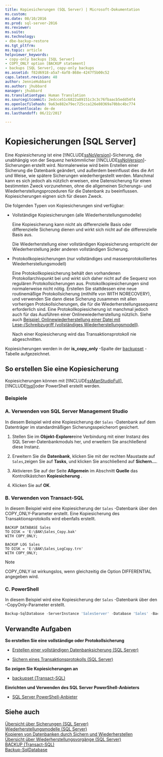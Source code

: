 ```yaml
---
title: Kopiesicherungen (SQL Server) | Microsoft-Dokumentation
ms.custom: 
ms.date: 08/10/2016
ms.prod: sql-server-2016
ms.reviewer: 
ms.suite: 
ms.technology:
- dbe-backup-restore
ms.tgt_pltfrm: 
ms.topic: article
helpviewer_keywords:
- copy-only backups [SQL Server]
- COPY_ONLY option [BACKUP statement]
- backups [SQL Server], copy-only backups
ms.assetid: f82d6918-a5a7-4af8-868e-4247f5b00c52
caps.latest.revision: 48
author: JennieHubbard
ms.author: jhubbard
manager: jhubbard
ms.translationtype: Human Translation
ms.sourcegitcommit: 2edcce51c6822a89151c3c3c76fbaacb5edd54f4
ms.openlocfilehash: 9a63e882e79ec725cca126e80369a70bbc4bc774
ms.contentlocale: de-de
ms.lasthandoff: 06/22/2017

---
```

# <a name="copy-only-backups-sql-server"></a>Kopiesicherungen [SQL Server]
  Eine *Kopiesicherung* ist eine [!INCLUDE[ssNoVersion](../../includes/ssnoversion-md.md)]-Sicherung, die unabhängig von der Sequenz herkömmlicher [!INCLUDE[ssNoVersion](../../includes/ssnoversion-md.md)]-Sicherungen erstellt wird. Normalerweise wird beim Erstellen einer Sicherung die Datenbank geändert, und außerdem beeinflusst dies die Art und Weise, wie spätere Sicherungen wiederhergestellt werden. Manchmal kann es sich jedoch als nützlich erweisen, eine Datensicherung für einen bestimmten Zweck vorzunehmen, ohne die allgemeinen Sicherungs- und Wiederherstellungsprozeduren für die Datenbank zu beeinflussen. Kopiesicherungen eignen sich für diesen Zweck.  
  
 Die folgenden Typen von Kopiesicherungen sind verfügbar:  
  
-   Vollständige Kopiesicherungen (alle Wiederherstellungsmodelle)  
  
     Eine Kopiesicherung kann nicht als differenzielle Basis oder differenzielle Sicherung dienen und wirkt sich nicht auf die differenzielle Basis aus.  
  
     Die Wiederherstellung einer vollständigen Kopiesicherung entspricht der Wiederherstellung jeder anderen vollständigen Sicherung.  
  
-   Protokollkopiesicherungen (nur vollständiges und massenprotokolliertes Wiederherstellungsmodell)  
  
     Eine Protokollkopiesicherung behält den vorhandenen Protokollarchivpunkt bei und wirkt sich daher nicht auf die Sequenz von regulären Protokollsicherungen aus. Protokollkopiesicherungen sind normalerweise nicht nötig. Erstellen Sie stattdessen eine neue routinemäßige Protokollsicherung (mithilfe von WITH NORECOVERY), und verwenden Sie dann diese Sicherung zusammen mit allen vorherigen Protokollsicherungen, die für die Wiederherstellungssequenz erforderlich sind. Eine Protokollkopiesicherung ist manchmal jedoch auch für das Ausführen einer Onlinewiederherstellung nützlich. Siehe auch [Beispiel: Onlinewiederherstellung einer Datei mit Lese-/Schreibzugriff &#40;vollständiges Wiederherstellungsmodell&#41;](../../relational-databases/backup-restore/example-online-restore-of-a-read-write-file-full-recovery-model.md).  
  
     Nach einer Kopiesicherung wird das Transaktionsprotokoll nie abgeschnitten.  
  
 Kopiesicherungen werden in der **is_copy_only** -Spalte der [backupset](../../relational-databases/system-tables/backupset-transact-sql.md) -Tabelle aufgezeichnet.  
  
## <a name="to-create-a-copy-only-backup"></a>So erstellen Sie eine Kopiesicherung  
 Kopiesicherungen können mit [!INCLUDE[ssManStudioFull](../../includes/ssmanstudiofull-md.md)], [!INCLUDE[tsql](../../includes/tsql-md.md)]oder PowerShell erstellt werden.  

### <a name="examples"></a>Beispiele  
###  <a name="SSMSProcedure"></a> A.  Verwenden von SQL Server Management Studio  
In diesem Beispiel wird eine Kopiesicherung der `Sales` -Datenbank auf dem Datenträger im standardmäßigen Sicherungsspeicherort gesichert.

1.  Stellen Sie im **Objekt-Explorer**eine Verbindung mit einer Instanz des SQL Server-Datenbankmoduls her, und erweitern Sie anschließend diese Instanz.

2.  Erweitern Sie die **Datenbank**, klicken Sie mit der rechten Maustaste auf `Sales`,zeigen Sie auf **Tasks**, und klicken Sie anschließend auf **Sichern...**.

3.  Aktivieren Sie auf der Seite **Allgemein** im Abschnitt **Quelle** das Kontrollkästchen **Kopiesicherung** .

4.  Klicken Sie auf **OK**.

  
###  <a name="TsqlProcedure"></a>B.  Verwenden von Transact-SQL  
In diesem Beispiel wird eine Kopiesicherung der `Sales` -Datenbank über den COPY_ONLY-Parameter erstellt.  Eine Kopiesicherung des Transaktionsprotokolls wird ebenfalls erstellt.

```tsql
BACKUP DATABASE Sales
TO DISK = 'E:\BAK\Sales_Copy.bak'
WITH COPY_ONLY;

BACKUP LOG Sales
TO DISK = 'E:\BAK\Sales_LogCopy.trn'
WITH COPY_ONLY;
```
  
> [!NOTE]  
> COPY_ONLY ist wirkungslos, wenn gleichzeitig die Option DIFFERENTIAL angegeben wird.  

  
###  <a name="PowerShellProcedure"></a>C.  PowerShell  
In diesem Beispiel wird eine Kopiesicherung der `Sales` -Datenbank über den -CopyOnly-Parameter erstellt.  
```powershell
Backup-SqlDatabase -ServerInstance 'SalesServer' -Database 'Sales' -BackupFile 'E:\BAK\Sales_Copy.bak' -CopyOnly
```  
  
##  <a name="RelatedTasks"></a> Verwandte Aufgaben  
 **So erstellen Sie eine vollständige oder Protokollsicherung**  
  
-   [Erstellen einer vollständigen Datenbanksicherung &#40;SQL Server&#41;](../../relational-databases/backup-restore/create-a-full-database-backup-sql-server.md)  
  
-   [Sichern eines Transaktionsprotokolls &#40;SQL Server&#41;](../../relational-databases/backup-restore/back-up-a-transaction-log-sql-server.md)  
  
 **So zeigen Sie Kopiesicherungen an**  
  
-   [backupset &#40;Transact-SQL&#41;](../../relational-databases/system-tables/backupset-transact-sql.md)  
  
 **Einrichten und Verwenden des SQL Server PowerShell-Anbieters**  
  
-   [SQL Server PowerShell-Anbieter](../../relational-databases/scripting/sql-server-powershell-provider.md)  
  
  
## <a name="see-also"></a>Siehe auch  
 [Übersicht über Sicherungen &#40;SQL Server&#41;](../../relational-databases/backup-restore/backup-overview-sql-server.md)   
 [Wiederherstellungsmodelle &#40;SQL Server&#41;](../../relational-databases/backup-restore/recovery-models-sql-server.md)   
 [Kopieren von Datenbanken durch Sichern und Wiederherstellen](../../relational-databases/databases/copy-databases-with-backup-and-restore.md)   
 [Übersicht über Wiederherstellungsvorgänge &#40;SQL Server&#41;](../../relational-databases/backup-restore/restore-and-recovery-overview-sql-server.md)  
[BACKUP (Transact-SQL)](../../t-sql/statements/backup-transact-sql.md)  
[Backup-SqlDatabase](https://technet.microsoft.com/library/mt683378.aspx)

  


